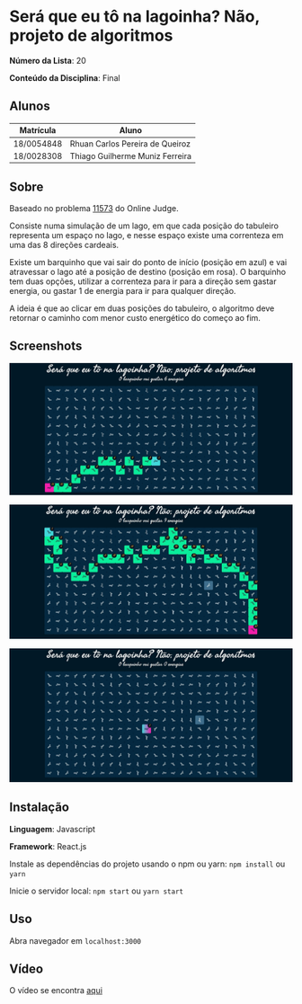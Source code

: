 # Será que eu tô na lagoinha? Não, projeto de algoritmos

**Número da Lista**: 20

**Conteúdo da Disciplina**: Final

## Alunos

| Matrícula  | Aluno                           |
| ---------- | ------------------------------- |
| 18/0054848 | Rhuan Carlos Pereira de Queiroz |
| 18/0028308 | Thiago Guilherme Muniz Ferreira |

## Sobre

Baseado no problema [11573](https://onlinejudge.org/index.php?option=onlinejudge&page=show_problem&problem=2620) do Online Judge.

Consiste numa simulação de um lago, em que cada posição do tabuleiro representa um espaço no lago, e nesse espaço existe uma correnteza em uma das 8 direções cardeais.

Existe um barquinho que vai sair do ponto de início (posição em azul) e vai atravessar o lago até a posição de destino (posição em rosa). O barquinho tem duas opções, utilizar a correnteza para ir para a direção sem gastar energia, ou gastar 1 de energia para ir para qualquer direção.

A ideia é que ao clicar em duas posições do tabuleiro, o algoritmo deve retornar o caminho com menor custo energético do começo ao fim.

## Screenshots

![foto_1](./assets/f1.jpg)

![foto_2](./assets/f2.jpg)

![foto_3](./assets/f3.jpg)

## Instalação

**Linguagem**: Javascript

**Framework**: React.js

Instale as dependências do projeto usando o npm ou yarn:
`npm install` ou `yarn`

Inicie o servidor local:
`npm start` ou `yarn start`

## Uso

Abra navegador em `localhost:3000`

## Vídeo

O vídeo se encontra [aqui](https://drive.google.com/file/d/1qrCQ6t7DpKTRMgjcLrxNBN5oia7kz-8u/view?usp=sharing)

